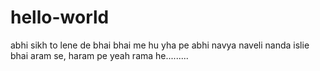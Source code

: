 # hello-world
abhi sikh to lene de bhai
bhai me hu yha pe abhi
navya
naveli
nanda
islie bhai
aram se, haram pe
yeah rama he.........
